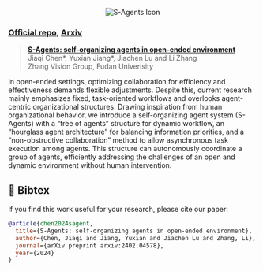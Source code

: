 <p align="center">
  <img src="figures/s_agent_cover.jpeg" alt="S-Agents Icon"/>
</p>

### [Official repo](https://github.com/fudan-zvg/S-Agents), [Arxiv](https://arxiv.org/pdf/2402.04578.pdf)
> **[S-Agents: self-organizing agents in open-ended environment](https://github.com/fudan-zvg/S-Agents)**  
> Jiaqi Chen*, Yuxian Jiang*, Jiachen Lu and Li Zhang  
> Zhang Vision Group, Fudan Univerisity

In open-ended settings, optimizing collaboration for efficiency and effectiveness demands flexible adjustments. Despite this, current research mainly emphasizes fixed, task-oriented workflows and overlooks agent-centric organizational structures. Drawing inspiration from human organizational behavior, we introduce a self-organizing agent system (S-Agents) with a “tree of agents” structure for dynamic workflow, an “hourglass agent architecture” for balancing information priorities, and a “non-obstructive collaboration” method to allow asynchronous task execution among agents. This structure can autonomously coordinate a group of agents, efficiently addressing the challenges of an open and dynamic environment without human intervention.


## 📜 Bibtex
If you find this work useful for your research, please cite our paper:
```bibtex
@article{chen2024sagent,
  title={S-Agents: self-organizing agents in open-ended environment},
  author={Chen, Jiaqi and Jiang, Yuxian and Jiachen Lu and Zhang, Li},
  journal={arXiv preprint arxiv:2402.04578},
  year={2024}
}
```
